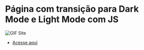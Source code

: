 # Página com transição para Dark Mode e Light Mode com JS

<img src='https://cdn.discordapp.com/attachments/920032936823238658/929822479902441472/ezgif.com-gif-maker_1.gif' alt='GIF Site'>

- [Acesse aqui](https://eduardohoths.github.io/Digital-Innovation-One/projeto-dark-mode)